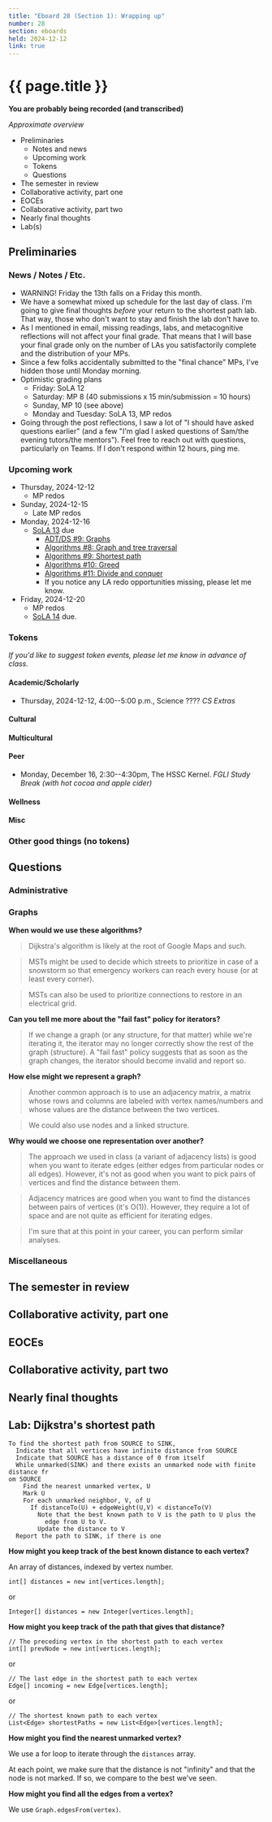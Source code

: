 ```yaml
---
title: "Eboard 28 (Section 1): Wrapping up"
number: 28
section: eboards
held: 2024-12-12
link: true
---
```

# {{ page.title }}

**You are probably being recorded (and transcribed)**  

_Approximate overview_

* Preliminaries
    * Notes and news
    * Upcoming work
    * Tokens
    * Questions
* The semester in review
* Collaborative activity, part one
* EOCEs
* Collaborative activity, part two
* Nearly final thoughts
* Lab(s)

Preliminaries
-------------

### News / Notes / Etc.

* WARNING! Friday the 13th falls on a Friday this month.
* We have a somewhat mixed up schedule for the last day of class.
  I'm going to give final thoughts *before* your return to the 
  shortest path lab. That way, those who don't want to stay and finish
  the lab don't have to.
* As I mentioned in email, missing readings, labs, and metacognitive
  reflections will not affect your final grade. That means that I will
  base your final grade only on the number of LAs you satisfactorily
  complete and the distribution of your MPs.
* Since a few folks accidentally submitted to the "final chance" MPs, I've
  hidden those until Monday morning.
* Optimistic grading plans
    * Friday: SoLA 12
    * Saturday: MP 8 (40 submissions x 15 min/submission = 10 hours)
    * Sunday, MP 10 (see above)
    * Monday and Tuesday: SoLA 13, MP redos
* Going through the post reflections, I saw a lot of "I should have asked
  questions earlier" (and a few "I'm glad I asked questions of Sam/the
  evening tutors/the mentors"). Feel free to reach out with questions,
  particularly on Teams. If I don't respond within 12 hours, ping me.

### Upcoming work

* Thursday, 2024-12-12
    * MP redos
* Sunday, 2024-12-15
    * Late MP redos
* Monday, 2024-12-16
    * [SoLA 13](../los/sola13) due
        * [ADT/DS #9: Graphs](https://www.gradescope.com/courses/818402/assignments/5442577)
        * [Algorithms #8: Graph and tree traversal](https://www.gradescope.com/courses/818402/assignments/5442584)
        * [Algorithms #9: Shortest path](https://www.gradescope.com/courses/818402/assignments/5442590)
        * [Algorithms #10: Greed](https://www.gradescope.com/courses/818402/assignments/5442593)
        * [Algorithms #11: Divide and conquer](https://www.gradescope.com/courses/818402/assignments/5442594)
        * If you notice any LA redo opportunities missing, please let me know.
* Friday, 2024-12-20
    * MP redos
    * [SoLA 14](../los/sola14) due.

### Tokens

_If you'd like to suggest token events, please let me know in advance of 
class._

#### Academic/Scholarly

* Thursday, 2024-12-12, 4:00--5:00 p.m., Science ????
  _CS Extras_

#### Cultural

#### Multicultural

#### Peer

* Monday, December 16, 2:30--4:30pm, The HSSC Kernel.
  _FGLI Study Break (with hot cocoa and apple cider)_

#### Wellness

#### Misc

### Other good things (no tokens)

Questions
---------

### Administrative

### Graphs

**When would we use these algorithms?**

> Dijkstra's algorithm is likely at the root of Google Maps and such.

> MSTs might be used to decide which streets to prioritize in case of
  a snowstorm so that emergency workers can reach every house (or
  at least every corner).

> MSTs can also be used to prioritize connections to restore in an
  electrical grid.

**Can you tell me more about the "fail fast" policy for iterators?**

> If we change a graph (or any structure, for that matter) while we're 
  iterating it, the iterator may no longer correctly show the rest
  of the graph (structure). A "fail fast" policy suggests that as soon
  as the graph changes, the iterator should become invalid and report
  so.

**How else might we represent a graph?**

> Another common approach is to use an adjacency matrix, a matrix whose
  rows and columns are labeled with vertex names/numbers and whose values
  are the distance between the two vertices.

> We could also use nodes and a linked structure.

**Why would we choose one representation over another?**

> The approach we used in class (a variant of adjacency lists) is good
  when you want to iterate edges (either edges from particular nodes
  or all edges). However, it's not as good when you want to pick pairs
  of vertices and find the distance between them.

> Adjacency matrices are good when you want to find the distances between
  pairs of vertices (it's O(1)). However, they require a lot of space
  and are not quite as efficient for iterating edges.

> I'm sure that at this point in your career, you can perform similar
  analyses.

### Miscellaneous

The semester in review
----------------------

Collaborative activity, part one
--------------------------------

EOCEs
-----

Collaborative activity, part two
--------------------------------

Nearly final thoughts
---------------------

Lab: Dijkstra's shortest path
-----------------------------

```text
To find the shortest path from SOURCE to SINK,
  Indicate that all vertices have infinite distance from SOURCE
  Indicate that SOURCE has a distance of 0 from itself
  While unmarked(SINK) and there exists an unmarked node with finite distance fr
om SOURCE
    Find the nearest unmarked vertex, U
    Mark U
    For each unmarked neighbor, V, of U
      If distanceTo(U) + edgeWeight(U,V) < distanceTo(V)
        Note that the best known path to V is the path to U plus the
          edge from U to V.
        Update the distance to V
  Report the path to SINK, if there is one
```

**How might you keep track of the best known distance to each vertex?**

An array of distances, indexed by vertex number.

```
int[] distances = new int[vertices.length];
```

or

```
Integer[] distances = new Integer[vertices.length];
```

**How might you keep track of the path that gives that distance?**

```
// The preceding vertex in the shortest path to each vertex
int[] prevNode = new int[vertices.length];
```

or

```
// The last edge in the shortest path to each vertex
Edge[] incoming = new Edge[vertices.length];
```

or

```
// The shortest known path to each vertex
List<Edge> shortestPaths = new List<Edge>[vertices.length];
```

**How might you find the nearest unmarked vertex?**

We use a for loop to iterate through the `distances` array.

At each point, we make sure that the distance is not "infinity" and
that the node is not marked. If so, we compare to the best we've seen.

**How might you find all the edges from a vertex?**

We use `Graph.edgesFrom(vertex)`.
